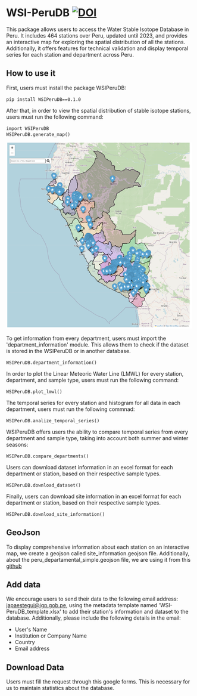 # WSI-PeruDB [![DOI](https://zenodo.org/badge/747418826.svg)](https://zenodo.org/doi/10.5281/zenodo.10558511)
This package allows users to access the Water Stable Isotope Database in Peru. It includes 464 stations over Peru, updated until 2023, and provides an interactive map for exploring the spatial distribution of all the stations. Additionally, it offers features for technical validation and display temporal series for each station and department across Peru.

## How to use it 
First, users must install the package WSIPeruDB: 

```
pip install WSIPeruDB==0.1.0
```
After that, in order to view the spatial distribution of stable isotope stations, users must run the following command: 

```
import WSIPeruDB
WSIPeruDB.generate_map()
```
<div align="left">
    <img src="images/map.png" alt="map" width="500" height="500">
  </a>
    
To get information from every department, users must import the 'department_information' module. This allows them to check if the dataset is stored in the WSIPeruDB or in another database.
    
```
WSIPeruDB.department_information()
```


In order to plot the Linear Meteoric Water Line (LMWL) for every station, department, and sample type, users must run the following command:

```
WSIPeruDB.plot_lmwl()
```


The temporal series for every station and histogram for all data in each department, users must run the following commnad: 

```
WSIPeruDB.analize_temporal_series()
```

WSIPeruDB offers users the ability to compare temporal series from every department and sample type, taking into account both summer and winter seasons:

```
WSIPeruDB.compare_departments()
```

Users can download dataset information in an excel format for each department or station, based on their respective sample types.

```
WSIPeruDB.download_dataset()
```


Finally, users can download site information in an excel format for each department or station, based on their respective sample types.

```
WSIPeruDB.download_site_information()
```



## GeoJson 
To display comprehensive information about each station on an interactive map, we create a geojson called site_information.geojson file. Additionally, about the peru_departamental_simple.geojson file, we are using it from this [github](https://github.com/juaneladio/peru-geojson) 

## Add data
We encourage users to send their data to the following email address: japaestegui@igp.gob.pe, using the metadata template named 'WSI-PeruDB_template.xlsx' to add their station's information and dataset to the database. Additionally, please include the following details in the email:
- User's Name
- Institution or Company Name
- Country
- Email address

## Download Data
Users must fill the request through this google forms. This is necessary for us to maintain statistics about the database. 
